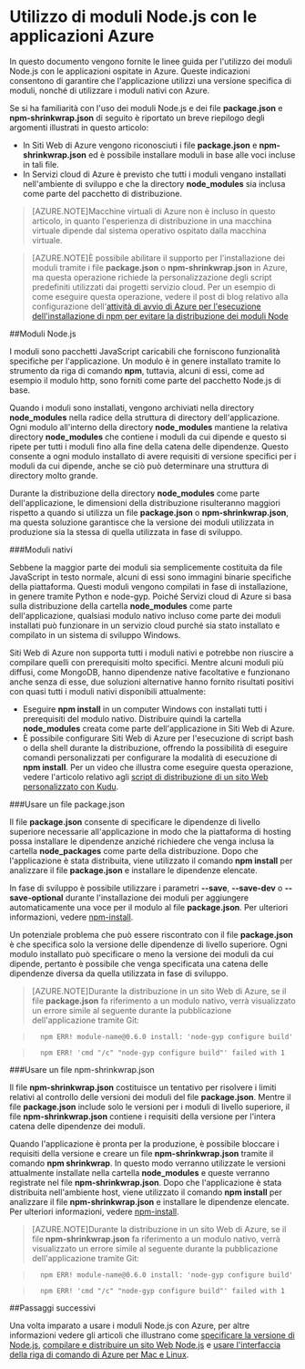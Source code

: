 <properties pageTitle="Uso di moduli Node.js" description="Informazioni su come usare i moduli Node.js con Siti Web e Servizi cloud di Azure." services="" documentationCenter="nodejs" authors="MikeWasson" manager="wpickett" editor="mollybos"/>

<tags ms.service="multiple" ms.workload="na" ms.tgt_pltfrm="na" ms.devlang="nodejs" ms.topic="article" ms.date="02/19/2015" ms.author="mwasson"/>





# Utilizzo di moduli Node.js con le applicazioni Azure

In questo documento vengono fornite le linee guida per l'utilizzo dei moduli Node.js con le applicazioni ospitate in Azure. Queste indicazioni consentono di garantire che l'applicazione utilizzi una versione specifica di moduli, nonché di utilizzare i moduli nativi con Azure.

Se si ha familiarità con l'uso dei moduli Node.js e dei file **package.json** e **npm-shrinkwrap.json** di seguito è riportato un breve riepilogo degli argomenti illustrati in questo articolo:

* In Siti Web di Azure vengono riconosciuti i file **package.json** e **npm-shrinkwrap.json** ed è possibile installare moduli in base alle voci incluse in tali file.
* In Servizi cloud di Azure è previsto che tutti i moduli vengano installati nell'ambiente di sviluppo e che la directory **node\_modules** sia inclusa come parte del pacchetto di distribuzione.

> [AZURE.NOTE]Macchine virtuali di Azure non è incluso in questo articolo, in quanto l'esperienza di distribuzione in una macchina virtuale dipende dal sistema operativo ospitato dalla macchina virtuale.

> [AZURE.NOTE]È possibile abilitare il supporto per l'installazione dei moduli tramite i file **package.json** o **npm-shrinkwrap.json** in Azure, ma questa operazione richiede la personalizzazione degli script predefiniti utilizzati dai progetti servizio cloud. Per un esempio di come eseguire questa operazione, vedere il post di blog relativo alla configurazione dell'[attività di avvio di Azure per l'esecuzione dell'installazione di npm per evitare la distribuzione dei moduli Node](http://nodeblog.azurewebsites.net/startup-task-to-run-npm-in-azure)

##Moduli Node.js

I moduli sono pacchetti JavaScript caricabili che forniscono funzionalità specifiche per l'applicazione. Un modulo è in genere installato tramite lo strumento da riga di comando **npm**, tuttavia, alcuni di essi, come ad esempio il modulo http, sono forniti come parte del pacchetto Node.js di base.

Quando i moduli sono installati, vengono archiviati nella directory **node\_modules** nella radice della struttura di directory dell'applicazione. Ogni modulo all'interno della directory **node\_modules** mantiene la relativa directory **node\_modules** che contiene i moduli da cui dipende e questo si ripete per tutti i moduli fino alla fine della catena delle dipendenze. Questo consente a ogni modulo installato di avere requisiti di versione specifici per i moduli da cui dipende, anche se ciò può determinare una struttura di directory molto grande.

Durante la distribuzione della directory **node\_modules** come parte dell'applicazione, le dimensioni della distribuzione risulteranno maggiori rispetto a quando si utilizza un file **package.json** o **npm-shrinkwrap.json**, ma questa soluzione garantisce che la versione dei moduli utilizzata in produzione sia la stessa di quella utilizzata in fase di sviluppo.

###Moduli nativi

Sebbene la maggior parte dei moduli sia semplicemente costituita da file JavaScript in testo normale, alcuni di essi sono immagini binarie specifiche della piattaforma. Questi moduli vengono compilati in fase di installazione, in genere tramite Python e node-gyp. Poiché Servizi cloud di Azure si basa sulla distribuzione della cartella **node\_modules** come parte dell'applicazione, qualsiasi modulo nativo incluso come parte dei moduli installati può funzionare in un servizio cloud purché sia stato installato e compilato in un sistema di sviluppo Windows.

Siti Web di Azure non supporta tutti i moduli nativi e potrebbe non riuscire a compilare quelli con prerequisiti molto specifici. Mentre alcuni moduli più diffusi, come MongoDB, hanno dipendenze native facoltative e funzionano anche senza di esse, due soluzioni alternative hanno fornito risultati positivi con quasi tutti i moduli nativi disponibili attualmente:

* Eseguire **npm install** in un computer Windows con installati tutti i prerequisiti del modulo nativo. Distribuire quindi la cartella **node\_modules** creata come parte dell'applicazione in Siti Web di Azure.
* È possibile configurare Siti Web di Azure per l'esecuzione di script bash o della shell durante la distribuzione, offrendo la possibilità di eseguire comandi personalizzati per configurare la modalità di esecuzione di **npm install**. Per un video che illustra come eseguire questa operazione, vedere l'articolo relativo agli [script di distribuzione di un sito Web personalizzato con Kudu].

###Usare un file package.json

Il file **package.json** consente di specificare le dipendenze di livello superiore necessarie all'applicazione in modo che la piattaforma di hosting possa installare le dipendenze anziché richiedere che venga inclusa la cartella **node\_packages** come parte della distribuzione. Dopo che l'applicazione è stata distribuita, viene utilizzato il comando **npm install** per analizzare il file **package.json** e installare le dipendenze elencate.

In fase di sviluppo è possibile utilizzare i parametri **--save**, **--save-dev** o **--save-optional** durante l'installazione dei moduli per aggiungere automaticamente una voce per il modulo al file **package.json**. Per ulteriori informazioni, vedere [npm-install](https://npmjs.org/doc/install.html).

Un potenziale problema che può essere riscontrato con il file **package.json** è che specifica solo la versione delle dipendenze di livello superiore. Ogni modulo installato può specificare o meno la versione dei moduli da cui dipende, pertanto è possibile che venga specificata una catena delle dipendenze diversa da quella utilizzata in fase di sviluppo.

> [AZURE.NOTE]Durante la distribuzione in un sito Web di Azure, se il file <b>package.json</b> fa riferimento a un modulo nativo, verrà visualizzato un errore simile al seguente durante la pubblicazione dell'applicazione tramite Git:

>		npm ERR! module-name@0.6.0 install: 'node-gyp configure build'

>		npm ERR! 'cmd "/c" "node-gyp configure build"' failed with 1


###Usare un file npm-shrinkwrap.json

Il file **npm-shrinkwrap.json** costituisce un tentativo per risolvere i limiti relativi al controllo delle versioni dei moduli del file **package.json**. Mentre il file **package.json** include solo le versioni per i moduli di livello superiore, il file **npm-shrinkwrap.json** contiene i requisiti della versione per l'intera catena delle dipendenze dei moduli.

Quando l'applicazione è pronta per la produzione, è possibile bloccare i requisiti della versione e creare un file **npm-shrinkwrap.json** tramite il comando **npm shrinkwrap**. In questo modo verranno utilizzate le versioni attualmente installate nella cartella **node\_modules** e queste verranno registrate nel file **npm-shrinkwrap.json**. Dopo che l'applicazione è stata distribuita nell'ambiente host, viene utilizzato il comando **npm install** per analizzare il file **npm-shrinkwrap.json** e installare le dipendenze elencate. Per ulteriori informazioni, vedere [npm-install](https://npmjs.org/doc/install.html).

> [AZURE.NOTE]Durante la distribuzione in un sito Web di Azure, se il file<b> npm-shrinkwrap.json</b> fa riferimento a un modulo nativo, verrà visualizzato un errore simile al seguente durante la pubblicazione dell'applicazione tramite Git:

>		npm ERR! module-name@0.6.0 install: 'node-gyp configure build'

>		npm ERR! 'cmd "/c" "node-gyp configure build"' failed with 1


##Passaggi successivi

Una volta imparato a usare i moduli Node.js con Azure, per altre informazioni vedere gli articoli che illustrano come [specificare la versione di Node.js], [compilare e distribuire un sito Web Node.js] e [usare l'interfaccia della riga di comando di Azure per Mac e Linux].

[specificare la versione di Node.js]: nodejs-specify-node-version-azure-apps.md
[usare l'interfaccia della riga di comando di Azure per Mac e Linux]: xplat-cli.md
[compilare e distribuire un sito Web Node.js]: web-sites-nodejs-develop-deploy-mac.md
[Node.js Web Application with Storage on MongoDB (MongoLab)]: store-mongolab-web-sites-nodejs-store-data-mongodb.md
[Publishing with Git]: web-sites-publish-source-control.md
[Build and deploy a Node.js application to an Azure Cloud Service]: cloud-services-nodejs-develop-deploy-app.md
[script di distribuzione di un sito Web personalizzato con Kudu]: /documentation/videos/custom-web-site-deployment-scripts-with-kudu/

<!---HONumber=58_postMigration-->